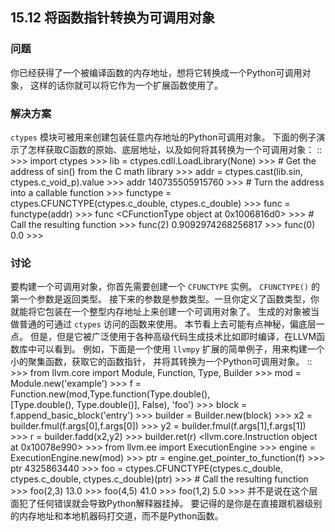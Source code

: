 ## 15.12 将函数指针转换为可调用对象 ##
### 问题 ###
你已经获得了一个被编译函数的内存地址，想将它转换成一个Python可调用对象，
这样的话你就可以将它作为一个扩展函数使用了。
### 解决方案 ###
``ctypes`` 模块可被用来创建包装任意内存地址的Python可调用对象。
下面的例子演示了怎样获取C函数的原始、底层地址，以及如何将其转换为一个可调用对象：
::
    >>> import ctypes
    >>> lib = ctypes.cdll.LoadLibrary(None)
    >>> # Get the address of sin() from the C math library
    >>> addr = ctypes.cast(lib.sin, ctypes.c_void_p).value
    >>> addr
    140735505915760
    >>> # Turn the address into a callable function
    >>> functype = ctypes.CFUNCTYPE(ctypes.c_double, ctypes.c_double)
    >>> func = functype(addr)
    >>> func
    <CFunctionType object at 0x1006816d0>
    >>> # Call the resulting function
    >>> func(2)
    0.9092974268256817
    >>> func(0)
    0.0
    >>>
### 讨论 ###
要构建一个可调用对象，你首先需要创建一个 ``CFUNCTYPE`` 实例。
``CFUNCTYPE()`` 的第一个参数是返回类型。
接下来的参数是参数类型。一旦你定义了函数类型，你就能将它包装在一个整型内存地址上来创建一个可调用对象了。
生成的对象被当做普通的可通过 ``ctypes`` 访问的函数来使用。
本节看上去可能有点神秘，偏底层一点。
但是，但是它被广泛使用于各种高级代码生成技术比如即时编译，在LLVM函数库中可以看到。
例如，下面是一个使用 ``llvmpy`` 扩展的简单例子，用来构建一个小的聚集函数，获取它的函数指针，
并将其转换为一个Python可调用对象。
::
    >>> from llvm.core import Module, Function, Type, Builder
    >>> mod = Module.new('example')
    >>> f = Function.new(mod,Type.function(Type.double(), \
                         [Type.double(), Type.double()], False), 'foo')
    >>> block = f.append_basic_block('entry')
    >>> builder = Builder.new(block)
    >>> x2 = builder.fmul(f.args[0],f.args[0])
    >>> y2 = builder.fmul(f.args[1],f.args[1])
    >>> r = builder.fadd(x2,y2)
    >>> builder.ret(r)
    <llvm.core.Instruction object at 0x10078e990>
    >>> from llvm.ee import ExecutionEngine
    >>> engine = ExecutionEngine.new(mod)
    >>> ptr = engine.get_pointer_to_function(f)
    >>> ptr
    4325863440
    >>> foo = ctypes.CFUNCTYPE(ctypes.c_double, ctypes.c_double, ctypes.c_double)(ptr)
    >>> # Call the resulting function
    >>> foo(2,3)
    13.0
    >>> foo(4,5)
    41.0
    >>> foo(1,2)
    5.0
    >>>
并不是说在这个层面犯了任何错误就会导致Python解释器挂掉。
要记得的是你是在直接跟机器级别的内存地址和本地机器码打交道，而不是Python函数。
